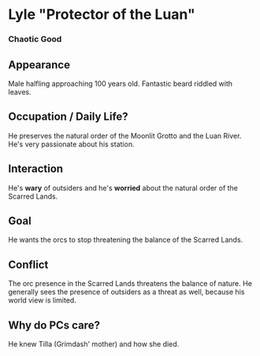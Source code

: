 # Lyle "Protector of the Luan"
### Chaotic Good

## Appearance

Male halfling approaching 100 years old.
Fantastic beard riddled with leaves.


## Occupation / Daily Life?

He preserves the natural order of the Moonlit Grotto and the Luan River.
He's very passionate about his station.


## Interaction

He's **wary** of outsiders and he's **worried** about the natural order of the Scarred Lands.


## Goal

He wants the orcs to stop threatening the balance of the Scarred Lands.


## Conflict

The orc presence in the Scarred Lands threatens the balance of nature.
He generally sees the presence of outsiders as a threat as well, because his world view is limited.


## Why do PCs care?

He knew Tilla (Grimdash' mother) and how she died.
